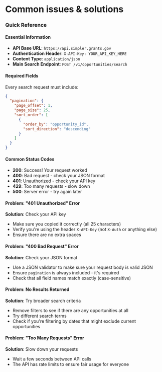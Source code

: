 # Common issues & solutions

### Quick Reference

#### Essential Information

* **API Base URL**: `https://api.simpler.grants.gov`
* **Authentication Header**: `X-API-Key: YOUR_API_KEY_HERE`
* **Content Type**: `application/json`
* **Main Search Endpoint**: `POST /v1/opportunities/search`

#### Required Fields

Every search request must include:

```json
{
  "pagination": {
    "page_offset": 1,
    "page_size": 25,
    "sort_order": [
      {
        "order_by": "opportunity_id",
        "sort_direction": "descending"
      }
    ]
  }
}
```

#### Common Status Codes

* **200**: Success! Your request worked
* **400**: Bad request - check your JSON format
* **401**: Unauthorized - check your API key
* **429**: Too many requests - slow down
* **500**: Server error - try again later

#### Problem: "401 Unauthorized" Error

**Solution**: Check your API key

* Make sure you copied it correctly (all 25 characters)
* Verify you're using the header `X-API-Key` (not `X-Auth` or anything else)
* Ensure there are no extra spaces

#### Problem: "400 Bad Request" Error

**Solution**: Check your JSON format

* Use a JSON validator to make sure your request body is valid JSON
* Ensure `pagination` is always included - it's required
* Check that all field names match exactly (case-sensitive)

#### Problem: No Results Returned

**Solution**: Try broader search criteria

* Remove filters to see if there are any opportunities at all
* Try different search terms
* Check if you're filtering by dates that might exclude current opportunities

#### Problem: "Too Many Requests" Error

**Solution**: Slow down your requests

* Wait a few seconds between API calls
* The API has rate limits to ensure fair usage for everyone
